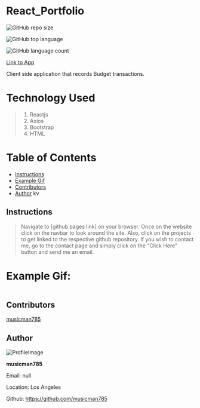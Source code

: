 # React_Portfolio

![GitHub repo size](https://img.shields.io/github/repo-size/musicman785/React_Portfolio?logo=github)

![GitHub top language](https://img.shields.io/github/languages/top/musicman785/React_Portfolio?color=%230f0&logo=github&logoColor=%230f0)

![GitHub language count](https://img.shields.io/github/languages/count/musicman785/React_Portfolio?color=%23b22&logo=github&logoColor=%23b22)

[Link to App]()

Client side application that records Budget transactions.

# Technology Used

> 1. Reactjs
> 2. Axios
> 3. Bootstrap
> 4. HTML

# Table of Contents

- [Instructions](#instructions)
- [Example Gif](#example-gif)
- [Contributors](#contributors)
- [Author](#author)
kv
## Instructions
> Navigate to [github pages link] on your browser. Once on the website click on the navbar to look around the site. Also, click on the projects to get linked to the respective github repository. If you wish to contact me, go to the contact page and simply click on the "Click Here" button and send me an email. 

# Example Gif:

![]()

## Contributors

[musicman785](http://github.com/musicman785)


## Author

![ProfileImage](https://avatars2.githubusercontent.com/u/62310334?v=4)

**musicman785**

Email: null

Location: Los Angeles

Github: https://github.com/musicman785